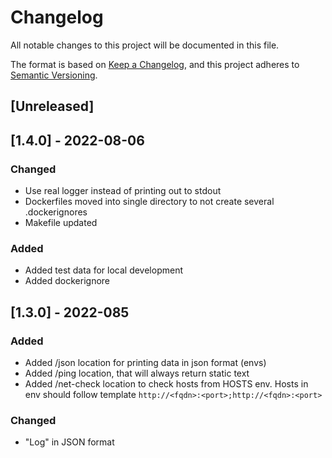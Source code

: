 # Changelog
All notable changes to this project will be documented in this file.

The format is based on [Keep a Changelog](https://keepachangelog.com/en/1.0.0/),
and this project adheres to [Semantic Versioning](https://semver.org/spec/v2.0.0.html).

## [Unreleased]

## [1.4.0] - 2022-08-06
### Changed
- Use real logger instead of printing out to stdout
- Dockerfiles moved into single directory to not create several .dockerignores
- Makefile updated

### Added
- Added test data for local development
- Added dockerignore

## [1.3.0] - 2022-085
### Added
- Added /json location for printing data in json format (envs)
- Added /ping location, that will always return static text
- Added /net-check location to check hosts from HOSTS env. Hosts in env should follow template `http://<fqdn>:<port>;http://<fqdn>:<port>`

### Changed
- "Log" in JSON format
